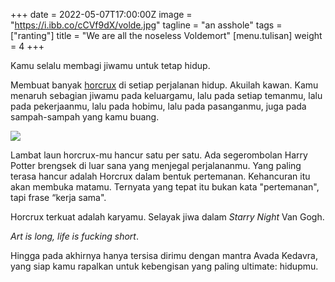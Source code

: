 +++
date = 2022-05-07T17:00:00Z
image = "https://i.ibb.co/cCVf9dX/volde.jpg"
tagline = "an asshole"
tags = ["ranting"]
title = "We are all the noseless Voldemort"
[menu.tulisan]
weight = 4
+++

Kamu selalu membagi jiwamu untuk tetap hidup.

Membuat banyak [horcrux](https://harrypotter.fandom.com/wiki/Horcrux) di setiap perjalanan hidup. Akuilah kawan. Kamu menaruh sebagian jiwamu pada keluargamu, lalu pada setiap temanmu, lalu pada pekerjaanmu, lalu pada hobimu, lalu pada pasanganmu, juga pada sampah-sampah yang kamu buang.

![](https://i.ibb.co/cCVf9dX/volde.jpg)

Lambat laun horcrux-mu hancur satu per satu. Ada segerombolan Harry Potter brengsek di luar sana yang menjegal perjalananmu. Yang paling terasa hancur adalah Horcrux dalam bentuk pertemanan. Kehancuran itu akan membuka matamu. Ternyata yang tepat itu bukan kata "pertemanan", tapi frase “kerja sama".

Horcrux terkuat adalah karyamu. Selayak jiwa dalam _Starry Night_ Van Gogh.

_Art is long, life is fucking short_.

Hingga pada akhirnya hanya tersisa dirimu dengan mantra Avada Kedavra, yang siap kamu rapalkan untuk kebengisan yang paling ultimate: hidupmu.
